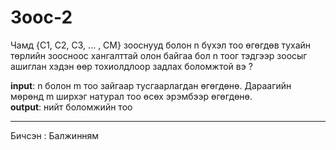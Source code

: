 # Зоос-2

Чамд {C1, C2, C3, ... , CM}  зооснууд болон n бүхэл тоо өгөгдөв тухайн төрлийн зоосноос хангалттай олон байгаа бол
n тоог тэдгээр зоосыг ашиглан хэдэн өөр тохиолдлоор задлах боломжтой вэ ? 

**input**: n болон m тоо зайгаар тусгаарлагдан өгөгдөнө. Дараагийн мөрөнд m ширхэг натурал тоо өсөх эрэмбээр өгөгдөнө.  <br>
**output**: нийт боломжийн тоо<br>


-------------------------------------------------------------------------------------------------------------------------------------------------------------------
Бичсэн : Балжинням
